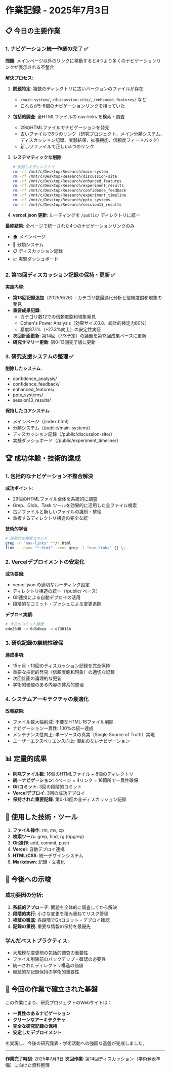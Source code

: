 # 作業記録 - 2025年7月3日

## 📋 今日の主要作業

### 1. ナビゲーション統一作業の完了 ✅
**問題**: メインページ以外のリンクに移動すると4つより多くのナビゲーションリンクが表示される不整合

**解決プロセス**:
1. **問題特定**: 複数のディレクトリに古いバージョンのファイルが存在
   - `/main-system/`, `/discussion-site/`, `/enhanced_features/` など
   - これらが5-6個のナビゲーションリンクを持っていた

2. **包括的調査**: 全HTMLファイルの nav-links を検索・調査
   - 29のHTMLファイルでナビゲーションを発見
   - 古いファイルで6つのリンク（研究プロジェクト、メイン分類システム、ディスカッション記録、実験結果、拡張機能、信頼度フィードバック）
   - 新しいファイルで正しい4つのリンク

3. **システマティックな削除**:
   ```bash
   # 削除したディレクトリ
   rm -rf /mnt/c/Desktop/Research/main-system
   rm -rf /mnt/c/Desktop/Research/discussion-site  
   rm -rf /mnt/c/Desktop/Research/enhanced_features
   rm -rf /mnt/c/Desktop/Research/experiment_results
   rm -rf /mnt/c/Desktop/Research/confidence_feedback
   rm -rf /mnt/c/Desktop/Research/experiment_timeline
   rm -rf /mnt/c/Desktop/Research/pptx_systems
   rm -rf /mnt/c/Desktop/Research/session13_results
   ```

4. **vercel.json 更新**: ルーティングを `/public/` ディレクトリに統一

**最終結果**: 全ページで統一された4つのナビゲーションリンクのみ
- 🏠 メインページ
- 🎯 分類システム 
- 📋 ディスカッション記録
- 📈 実験ダッシュボード

### 2. 第13回ディスカッション記録の保持・更新 ✅

**実施内容**:
- **第13回記録追加**（2025/6/26）: カテゴリ数最適化分析と信頼度飽和現象の発見
- **重要成果記録**: 
  - カテゴリ数12での信頼度飽和現象発見
  - Cohen's Power Analysis（効果サイズ0.8、統計的検定力80%）
  - 精度87.1%（+27.3%向上）の安定性実証
- **次回計画更新**: 第14回（7/3予定）の議題を第13回成果ベースに更新
- **研究サマリー更新**: 第0-13回完了版に更新

### 3. 研究支援システムの整理 ✅

**削除したシステム**:
- confidence_analysis/
- confidence_feedback/ 
- enhanced_features/
- pptx_systems/
- session13_results/

**保持したコアシステム**:
- メインページ（/index.html）
- 分類システム（/public/main-system/）
- ディスカッション記録（/public/discussion-site/）
- 実験ダッシュボード（/public/experiment_timeline/）

## 🏆 成功体験・技術的達成

### 1. 包括的なナビゲーション不整合解決
**成功ポイント**:
- 29個のHTMLファイル全体を系統的に調査
- Grep、Glob、Task ツールを効果的に活用した全ファイル検索
- 古いファイルと新しいファイルの識別・整理
- 重複するディレクトリ構造の完全な統一

**技術的学習**:
```bash
# 効果的な検索コマンド
grep -r "nav-links" **/*.html
find . -name "*.html" -exec grep -l "nav-links" {} \;
```

### 2. Vercelデプロイメントの安定化
**成功要因**:
- vercel.json の適切なルーティング設定
- ディレクトリ構造の統一（/public/ ベース）
- Git連携による自動デプロイの活用
- 段階的なコミット・プッシュによる変更追跡

**デプロイ実績**:
```bash
# 今日のコミット履歴
ede28d8 -> 6d5dbea -> e73016b
```

### 3. 研究記録の継続性確保
**達成事項**:
- 15ヶ月・13回のディスカッション記録を完全保持
- 重要な技術的発見（信頼度飽和現象）の適切な記録
- 次回計画の論理的な更新
- 学術的価値のある内容の体系的整理

### 4. システムアーキテクチャの最適化
**改善結果**:
- ファイル数大幅削減: 不要なHTML 16ファイル削除
- ナビゲーション一貫性: 100%の統一達成
- メンテナンス性向上: 単一ソースの真実（Single Source of Truth）実現
- ユーザーエクスペリエンス向上: 混乱のないナビゲーション

## 📊 定量的成果

- **削除ファイル数**: 16個のHTMLファイル + 8個のディレクトリ
- **統一ナビゲーション**: 4ページ × 4リンク = 16箇所で一貫性確保
- **Gitコミット**: 3回の段階的コミット
- **Vercelデプロイ**: 3回の成功デプロイ
- **保持された重要記録**: 第0-13回の全ディスカッション記録

## 🔧 使用した技術・ツール

1. **ファイル操作**: rm, mv, cp
2. **検索ツール**: grep, find, rg (ripgrep)
3. **Git操作**: add, commit, push
4. **Vercel**: 自動デプロイ連携
5. **HTML/CSS**: 統一デザインシステム
6. **Markdown**: 記録・文書化

## 📝 今後への示唆

### 成功要因の分析:
1. **系統的アプローチ**: 問題を全体的に調査してから解決
2. **段階的実行**: 小さな変更を積み重ねてリスク管理
3. **検証の徹底**: 各段階でGitコミット・デプロイ確認
4. **記録の重視**: 重要な情報の保持を最優先

### 学んだベストプラクティス:
- 大規模な変更前の包括的調査の重要性
- ファイル削除前のバックアップ・確認の必要性
- 統一されたディレクトリ構造の価値
- 継続的な記録保持の学術的重要性

## 🎯 今回の作業で確立された基盤

この作業により、研究プロジェクトのWebサイトは：
- **一貫性のあるナビゲーション**
- **クリーンなアーキテクチャ**  
- **完全な研究記録の保持**
- **安定したデプロイメント**

を実現し、今後の研究発表・学術活動への強固な基盤が完成しました。

---
**作業完了時刻**: 2025年7月3日
**次回作業**: 第14回ディスカッション（学術発表準備）に向けた資料整理